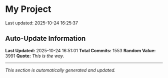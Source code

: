 # My Project


Last updated: 2025-10-24 16:25:37
























































































































































































































































































































































































































































































































































































































































































































































































































































































































































































































































































































































































































































































































































































































































































































































































































































































































































































































































































































































































































## Auto-Update Information

**Last Updated:** 2025-10-24 16:51:01
**Total Commits:** 1553
**Random Value:** 3991
**Quote:** _This is the way._

---
_This section is automatically generated and updated._